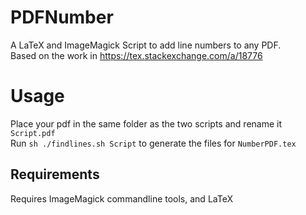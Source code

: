 # PDFNumber
A LaTeX and ImageMagick Script to add line numbers to any PDF.  
Based on the work in <https://tex.stackexchange.com/a/18776>

# Usage
Place your pdf in the same folder as the two scripts and rename it `Script.pdf`  
Run `sh ./findlines.sh Script` to generate the files for `NumberPDF.tex`

## Requirements
Requires ImageMagick commandline tools, and LaTeX
